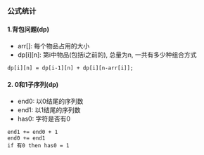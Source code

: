 ### 公式统计
#### 1.背包问题(dp)
- arr[]: 每个物品占用的大小
- dp[i][n]: 第i中物品(包括i之前的), 总量为n, 一共有多少种组合方式
```
dp[i][n] = dp[i-1][n] + dp[i][n-arr[i]]; 
```
#### 2. 0和1子序列(dp)
- end0: 以0结尾的序列数
- end1: 以1结尾的序列数
- has0: 字符是否有0
```
end1 += end0 + 1
end0 += end1
if 有0 then has0 = 1
```